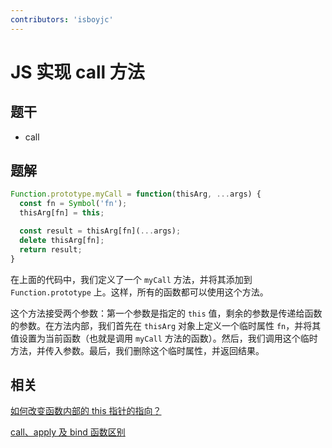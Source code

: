 ```yaml
---
contributors: 'isboyjc'
---
```


# JS 实现 call 方法


## 题干

- call



## 题解

<!-- ::: details 点我查看题解 -->

```js
Function.prototype.myCall = function(thisArg, ...args) {
  const fn = Symbol('fn');
  thisArg[fn] = this;

  const result = thisArg[fn](...args);
  delete thisArg[fn];
  return result;
}
```

在上面的代码中，我们定义了一个 `myCall` 方法，并将其添加到 `Function.prototype` 上。这样，所有的函数都可以使用这个方法。

这个方法接受两个参数：第一个参数是指定的 `this` 值，剩余的参数是传递给函数的参数。在方法内部，我们首先在 `thisArg` 对象上定义一个临时属性 `fn`，并将其值设置为当前函数（也就是调用 `myCall` 方法的函数）。然后，我们调用这个临时方法，并传入参数。最后，我们删除这个临时属性，并返回结果。

<!-- ::: -->



## 相关

[如何改变函数内部的 this 指针的指向？](../core/080this/080020_update_function_this.md)

[call、apply 及 bind 函数区别](../core/080this/080030_call_apply_bind.md)
